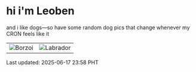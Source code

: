 # hi i'm Leoben

and i like dogs—so have some random dog pics that change whenever my CRON feels like it

|  |  |
|--------|----------|
| ![Borzoi](https://random-dog-vercel.vercel.app/api/random-borzoi?v=1750175932) | ![Labrador](https://random-dog-vercel.vercel.app/api/random-labrador?v=1750175932) |

Last updated: 2025-06-17 23:58 PHT
